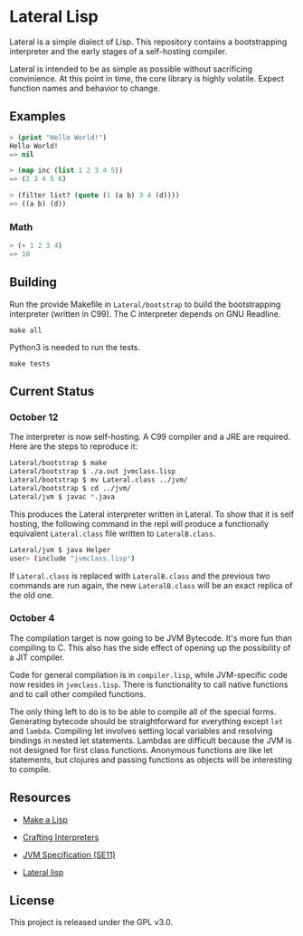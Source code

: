 # Lateral Lisp

Lateral is a simple dialect of Lisp.
This repository contains a bootstrapping interpreter and the early stages of a
self-hosting compiler.

Lateral is intended to be as simple as possible without sacrificing convinience.
At this point in time, the core library is highly volatile. Expect function
names and behavior to change.

## Examples

```lisp
> (print "Hello World!")
Hello World!
=> nil

> (map inc (list 1 2 3 4 5))
=> (2 3 4 5 6)

> (filter list? (quote (1 (a b) 3 4 (d))))
=> ((a b) (d))
```

### Math

```lisp
> (+ 1 2 3 4)
=> 10
```

## Building

Run the provide Makefile in `Lateral/bootstrap` to build the bootstrapping
interpreter (written in C99). The C interpreter depends on GNU Readline.

`make all`

Python3 is needed to run the tests.

`make tests`

## Current Status

### October 12

The interpreter is now self-hosting. A C99 compiler and a JRE are required.
Here are the steps to reproduce it:

```bash
Lateral/bootstrap $ make
Lateral/bootstrap $ ./a.out jvmclass.lisp
Lateral/bootstrap $ mv Lateral.class ../jvm/
Lateral/bootstrap $ cd ../jvm/
Lateral/jvm $ javac *.java
```

This produces the Lateral interpreter written in Lateral. To show that it
is self hosting, the following command in the repl will produce a functionally
equivalent `Lateral.class` file written to `LateralB.class`.

```bash
Lateral/jvm $ java Helper
user> (include "jvmclass.lisp")
```

If `Lateral.class` is replaced with `LateralB.class` and the previous two
commands are run again, the new `LateralB.class` will be an exact replica of
the old one.

### October 4

The compilation target is now going to be JVM Bytecode. It's more fun than
compiling to C. This also has the side effect of opening up the possibility of
a JIT compiler. 

Code for general compilation is in `compiler.lisp`, while JVM-specific code now
resides in `jvmclass.lisp`. There is functionality to call native functions and
to call other compiled functions.

The only thing left to do is to be able to compile all of the special forms.
Generating bytecode should be straightforward for everything except `let` and
`lambda`. Compiling let involves setting local variables and resolving
bindings in nested let statements. Lambdas are difficult because the JVM is
not designed for first class functions. Anonymous functions are like let
statements, but clojures and passing functions as objects will be interesting
to compile.

## Resources

- [Make a Lisp](https://github.com/kanaka/mal)
- [Crafting Interpreters](https://craftinginterpreters.com/contents.html)

- [JVM Specification (SE11)](https://docs.oracle.com/javase/specs/jvms/se11/html/index.html)

- [Lateral lisp](https://en.wikipedia.org/wiki/Lisp#Types)

## License

This project is released under the GPL v3.0.
